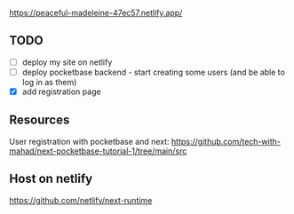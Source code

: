 
https://peaceful-madeleine-47ec57.netlify.app/

## TODO

- [ ] deploy my site on netlify
- [ ] deploy pocketbase backend - start creating some users (and be able to log
  in as them)
- [x] add registration page

## Resources

User registration with pocketbase and next: https://github.com/tech-with-mahad/next-pocketbase-tutorial-1/tree/main/src

## Host on netlify

https://github.com/netlify/next-runtime
